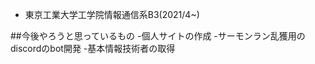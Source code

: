 - 東京工業大学工学院情報通信系B3(2021/4~)

##今後やろうと思っているもの
-個人サイトの作成
-サーモンラン乱獲用のdiscordのbot開発
-基本情報技術者の取得
<!--
**suyasuyaTY/suyasuyaTY** is a ✨ _special_ ✨ repository because its `README.md` (this file) appears on your GitHub profile.

Here are some ideas to get you started:

- 🔭 I’m currently working on ...
- 🌱 I’m currently learning ...
- 👯 I’m looking to collaborate on ...
- 🤔 I’m looking for help with ...
- 💬 Ask me about ...
- 📫 How to reach me: ...
- 😄 Pronouns: ...
- ⚡ Fun fact: ...
-->

